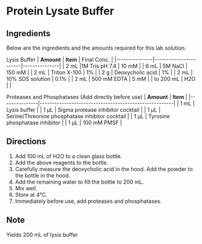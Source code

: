 # Protein Lysate Buffer
 
##  Ingredients

Below are the ingredients and the amounts required for this lab solution. 

Lysis Buffer
| **Amount** 	| **Item** 		| Final Conc. 	|
|---------------|-----------------------|---------------|
| 2 mL 		|1M Tris pH 7.4 	| 10 mM 	|
| 6 mL 		| 5M NaCl 		| 150 mM	|
| 2 mL		| Triton X-100 		| 1% 		|
| 2 g 		| Deoxycholic acid 	| 1% 		|
| 2 mL 		| 10% SDS solution 	| 0.1% 		|
| 2 mL 		| 500 mM EDTA 		| 5 mM 		|
| to 200 mL 	| H2O 			|		|	
		
Proteases and Phosphatases (Add directly before use)
| **Amount** 	| **Item** 						|
|---------------|-------------------------------------------------------|
| 1 mL		| Lysis buffer						|
| 1 µL		| Sigma protease inhibitor cocktail 			|
| 1 µL		| Serine/Threonine phosphatase inhibitor cocktail	|
| 1 µL		| Tyrosine phosphatase inhibitor 			|
| 1 µL		| 100 mM PMSF 						|
 
## Directions	

1.  Add 100 mL of H2O to a clean glass bottle. 
2.  Add the above reagents to the bottle. 
3.  Carefully measure the deoxycholic acid in the hood. Add the powder to the bottle in the hood. 
4.  Add the remaining water to fill the bottle to 200 mL.
5.  Mix well. 
6.  Store at 4°C.
7.  Immediately before use, add proteases and phosphatases. 
	
## Note

Yields	200 mL of lysis buffer
 
